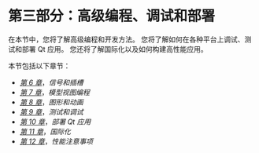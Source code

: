 # 第三部分：高级编程、调试和部署

在本节中，您将了解高级编程和开发方法。 您将了解如何在各种平台上调试、测试和部署 Qt 应用。 您还将了解国际化以及如何构建高性能应用。

本节包括以下章节：

*   [*第 6 章*](06.html#_idTextAnchor123)，*信号和插槽*
*   [*第 7 章*](07.html#_idTextAnchor155)，*模型视图编程*
*   [*第 8 章*](08.html#_idTextAnchor176)，*图形和动画*
*   [*第 9 章*](09.html#_idTextAnchor221)，*测试和调试*
*   [*第 10 章*](10.html#_idTextAnchor240)，*部署 Qt 应用*
*   [*第 11 章*](11.html#_idTextAnchor256)，*国际化*
*   [*第 12 章*](12.html#_idTextAnchor273)，*性能注意事项*